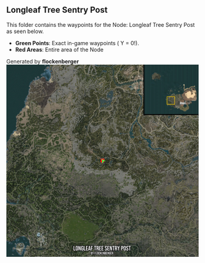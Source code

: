 ## Longleaf Tree Sentry Post
This folder contains the waypoints for the Node: Longleaf Tree Sentry Post as seen below.

- **Green Points**: Exact in-game waypoints ( Y = 0!).
- **Red Areas**: Entire area of the Node

Generated by **flockenberger**
![by_flockenberger](./Preview.webp)